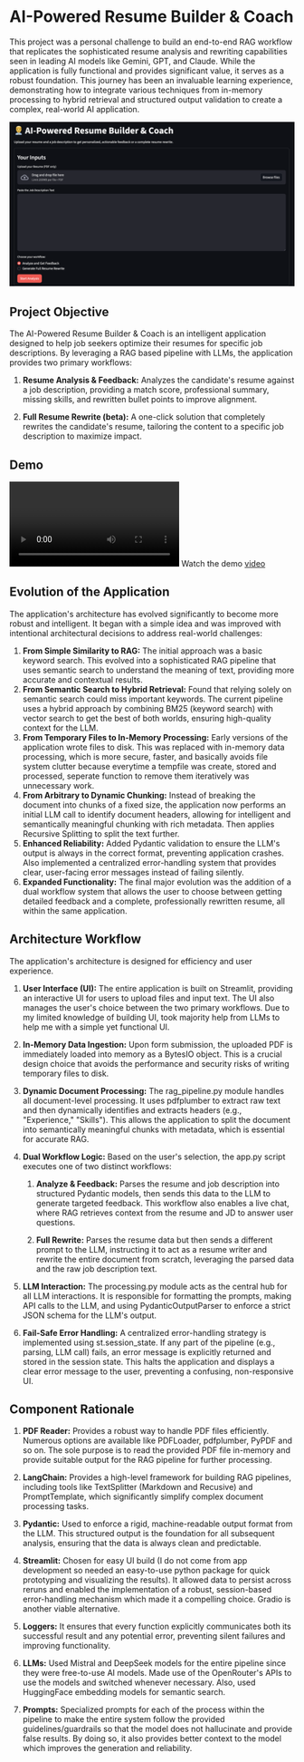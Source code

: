 # AI-Powered Resume Builder & Coach
This project was a personal challenge to build an end-to-end RAG workflow that replicates the sophisticated resume analysis and rewriting capabilities seen in leading AI models like Gemini, GPT, and Claude. While the application is fully functional and provides significant value, it serves as a robust foundation. This journey has been an invaluable learning experience, demonstrating how to integrate various techniques from in-memory processing to hybrid retrieval and structured output validation to create a complex, real-world AI application.

![alt text](media/image.png)

## Project Objective
The AI-Powered Resume Builder & Coach is an intelligent application designed to help job seekers optimize their resumes for specific job descriptions. By leveraging a RAG based pipeline with LLMs, the application provides two primary workflows:

1. **Resume Analysis & Feedback:** Analyzes the candidate's resume against a job description, providing a match score, professional summary, missing skills, and rewritten bullet points to improve alignment.

2. **Full Resume Rewrite (beta):** A one-click solution that completely rewrites the candidate's resume, tailoring the content to a specific job description to maximize impact.

## Demo
<video controls src="media/recording.mov" title="Running Example"></video>
Watch the demo [video](media/recording.mov)

## Evolution of the Application

The application's architecture has evolved significantly to become more robust and intelligent. It began with a simple idea and was improved with intentional architectural decisions to address real-world challenges:

1. **From Simple Similarity to RAG:** The initial approach was a basic keyword search. This evolved into a sophisticated RAG pipeline that uses semantic search to understand the meaning of text, providing more accurate and contextual results.
2. **From Semantic Search to Hybrid Retrieval:** Found that relying solely on semantic search could miss important keywords. The current pipeline uses a hybrid approach by combining BM25 (keyword search) with vector search to get the best of both worlds, ensuring high-quality context for the LLM.
3. **From Temporary Files to In-Memory Processing:** Early versions of the application wrote files to disk. This was replaced with in-memory data processing, which is more secure, faster, and basically avoids file system clutter because everytime a tempfile was create, stored and processed, seperate function to remove them iteratively was unnecessary work.
4. **From Arbitrary to Dynamic Chunking:** Instead of breaking the document into chunks of a fixed size, the application now performs an initial LLM call to identify document headers, allowing for intelligent and semantically meaningful chunking with rich metadata. Then applies Recursive Splitting to split the text further.
5. **Enhanced Reliability:** Added Pydantic validation to ensure the LLM's output is always in the correct format, preventing application crashes. Also implemented a centralized error-handling system that provides clear, user-facing error messages instead of failing silently.
6. **Expanded Functionality:** The final major evolution was the addition of a dual workflow system that allows the user to choose between getting detailed feedback and a complete, professionally rewritten resume, all within the same application.

## Architecture Workflow

The application's architecture is designed for efficiency and user experience.

1. **User Interface (UI):** The entire application is built on Streamlit, providing an interactive UI for users to upload files and input text. The UI also manages the user's choice between the two primary workflows. Due to my limited knowledge of building UI, took majority help from LLMs to help me with a simple yet functional UI.

2. **In-Memory Data Ingestion:** Upon form submission, the uploaded PDF is immediately loaded into memory as a BytesIO object. This is a crucial design choice that avoids the performance and security risks of writing temporary files to disk.

3. **Dynamic Document Processing:** The rag_pipeline.py module handles all document-level processing. It uses pdfplumber to extract raw text and then dynamically identifies and extracts headers (e.g., "Experience," "Skills"). This allows the application to split the document into semantically meaningful chunks with metadata, which is essential for accurate RAG.

4. **Dual Workflow Logic:** Based on the user's selection, the app.py script executes one of two distinct workflows:

    1. **Analyze & Feedback:** Parses the resume and job description into structured Pydantic models, then sends this data to the LLM to generate targeted feedback. This workflow also enables a live chat, where RAG retrieves context from the resume and JD to answer user questions.

    2. **Full Rewrite:** Parses the resume data but then sends a different prompt to the LLM, instructing it to act as a resume writer and rewrite the entire document from scratch, leveraging the parsed data and the raw job description text.

5. **LLM Interaction:** The processing.py module acts as the central hub for all LLM interactions. It is responsible for formatting the prompts, making API calls to the LLM, and using PydanticOutputParser to enforce a strict JSON schema for the LLM's output.

6. **Fail-Safe Error Handling:** A centralized error-handling strategy is implemented using st.session_state. If any part of the pipeline (e.g., parsing, LLM call) fails, an error message is explicitly returned and stored in the session state. This halts the application and displays a clear error message to the user, preventing a confusing, non-responsive UI.

## Component Rationale

1. **PDF Reader:** Provides a robust way to handle PDF files efficiently. Numerous options are available like PDFLoader, pdfplumber, PyPDF and so on. The sole purpose is to read the provided PDF file in-memory and provide suitable output for the RAG pipeline for further processing.

2. **LangChain:** Provides a high-level framework for building RAG pipelines, including tools like TextSplitter (Markdown and Recusive) and PromptTemplate, which significantly simplify complex document processing tasks.

3. **Pydantic:** Used to enforce a rigid, machine-readable output format from the LLM. This structured output is the foundation for all subsequent analysis, ensuring that the data is always clean and predictable.

4. **Streamlit:** Chosen for easy UI build (I do not come from app development so needed an easy-to-use python package for quick prototyping and visualizing the results). It allowed data to persist across reruns and enabled the implementation of a robust, session-based error-handling mechanism which made it a compelling choice. Gradio is another viable alternative.

5. **Loggers:** It ensures that every function explicitly communicates both its successful result and any potential error, preventing silent failures and improving functionality.

6. **LLMs:** Used Mistral and DeepSeek models for the entire pipeline since they were free-to-use AI models. Made use of the OpenRouter's APIs to use the models and switched whenever necessary. Also, used HuggingFace embedding models for semantic search.

7. **Prompts:** Specialized prompts for each of the process within the pipeline to make the entire system follow the provided guidelines/guardrails so that the model does not hallucinate and provide false results. By doing so, it also provides better context to the model which improves the generation and reliability.
